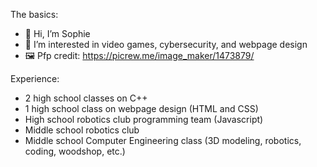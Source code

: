 The basics:

- 👋 Hi, I’m Sophie
- 👀 I’m interested in video games, cybersecurity, and webpage design
- 🖼️ Pfp credit: https://picrew.me/image_maker/1473879/

Experience:

- 2 high school classes on C++
- 1 high school class on webpage design (HTML and CSS)
- High school robotics club programming team (Javascript)
- Middle school robotics club
- Middle school Computer Engineering class (3D modeling, robotics, coding, woodshop, etc.)

<!---
Soap-Man/Soap-Man is a ✨ special ✨ repository because its `README.md` (this file) appears on your GitHub profile.
You can click the Preview link to take a look at your changes.
--->
